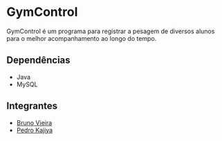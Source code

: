 # GymControl
GymControl é um programa para registrar a pesagem de diversos alunos para o melhor acompanhamento ao longo do tempo.

## Dependências
- Java
- MySQL

## Integrantes
- [Bruno Vieira](https://github.com/BrunoVieira003)
- [Pedro Kajiya](https://github.com/kajiyap)
